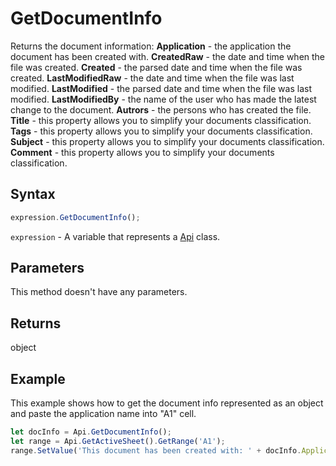 # GetDocumentInfo

Returns the document information:**Application** - the application the document has been created with.**CreatedRaw** - the date and time when the file was created.**Created** - the parsed date and time when the file was created.**LastModifiedRaw** - the date and time when the file was last modified.**LastModified** - the parsed date and time when the file was last modified.**LastModifiedBy** - the name of the user who has made the latest change to the document.**Autrors** - the persons who has created the file.**Title** - this property allows you to simplify your documents classification.**Tags** - this property allows you to simplify your documents classification.**Subject** - this property allows you to simplify your documents classification.**Comment** - this property allows you to simplify your documents classification.

## Syntax

```javascript
expression.GetDocumentInfo();
```

`expression` - A variable that represents a [Api](../Api.md) class.

## Parameters

This method doesn't have any parameters.

## Returns

object

## Example

This example shows how to get the document info represented as an object and paste the application name into "A1" cell.

```javascript editor-xlsx
let docInfo = Api.GetDocumentInfo();
let range = Api.GetActiveSheet().GetRange('A1');
range.SetValue('This document has been created with: ' + docInfo.Application);
```

